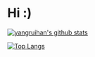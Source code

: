 # Hi :)

[![yangruihan's github stats](https://github-readme-stats.vercel.app/api?username=yangruihan&count_private=true&show_icons=true?theme=Gradient)](https://github.com/yangruihan/yangruihan)

[![Top Langs](https://github-readme-stats.vercel.app/api/top-langs/?username=yangruihan&layout=compact)](https://github.com/yangruihan/yangruihan)

<!--
**yangruihan/yangruihan** is a ✨ _special_ ✨ repository because its `README.md` (this file) appears on your GitHub profile.

Here are some ideas to get you started:

- 🔭 I’m currently working on ...
- 🌱 I’m currently learning ...
- 👯 I’m looking to collaborate on ...
- 🤔 I’m looking for help with ...
- 💬 Ask me about ...
- 📫 How to reach me: ...
- 😄 Pronouns: ...
- ⚡ Fun fact: ...
-->
